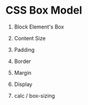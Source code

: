 # CSS Box Model

1. Block Element's Box

2. Content Size

3. Padding

4. Border

5. Margin

6. Display

7. calc / box-sizing

